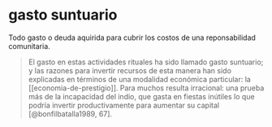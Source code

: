 # gasto suntuario
Todo gasto o deuda aquirida para cubrir los costos de una reponsabilidad comunitaria.

> El gasto en estas actividades rituales ha sido llamado gasto suntuario; y las razones para invertir recursos de esta manera han sido explicadas  en términos de una modalidad económica particular: la  [[economia-de-prestigio]]. Para muchos resulta irracional: una  prueba más de la incapacidad del indio, que gasta en fiestas  inútiles lo que podría invertir productivamente para aumentar su capital [@bonfilbatalla1989, 67].
